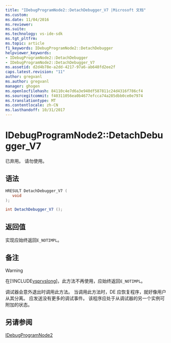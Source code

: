 ```yaml
---
title: "IDebugProgramNode2::DetachDebugger_V7 |Microsoft 文档"
ms.custom: 
ms.date: 11/04/2016
ms.reviewer: 
ms.suite: 
ms.technology: vs-ide-sdk
ms.tgt_pltfrm: 
ms.topic: article
f1_keywords: IDebugProgramNode2::DetachDebugger
helpviewer_keywords:
- IDebugProgramNode2::DetachDebugger
- IDebugProgramNode2::DetachDebugger_V7
ms.assetid: d2d4b78e-a2dd-4217-97a6-ab648fd2ee2f
caps.latest.revision: "11"
author: gregvanl
ms.author: gregvanl
manager: ghogen
ms.openlocfilehash: 84110c4e7d6a3e940df587811c24d4316f786cf4
ms.sourcegitcommit: f40311056ea0b4677efcca74a285dbb0ce0e7974
ms.translationtype: MT
ms.contentlocale: zh-CN
ms.lasthandoff: 10/31/2017
---
```

# <a name="idebugprogramnode2detachdebuggerv7"></a>IDebugProgramNode2::DetachDebugger_V7
已弃用。 请勿使用。  
  
## <a name="syntax"></a>语法  
  
```cpp  
HRESULT DetachDebugger_V7 (   
   void   
);  
```  
  
```csharp  
int DetachDebugger_V7 ();  
```  
  
## <a name="return-value"></a>返回值  
 实现应始终返回`E_NOTIMPL`。  
  
## <a name="remarks"></a>备注  
  
> [!WARNING]
>  在[!INCLUDE[vsprvslong](../../../code-quality/includes/vsprvslong_md.md)]，此方法不再使用，应始终返回`E_NOTIMPL`。  
  
 调试器会意外退出时调用此方法。 当调用此方法时，DE 应恢复程序，就好像用户从其分离。 应发送没有更多的调试事件。 该程序应处于从调试器的另一个实例可附加的状态。  
  
## <a name="see-also"></a>另请参阅  
 [IDebugProgramNode2](../../../extensibility/debugger/reference/idebugprogramnode2.md)